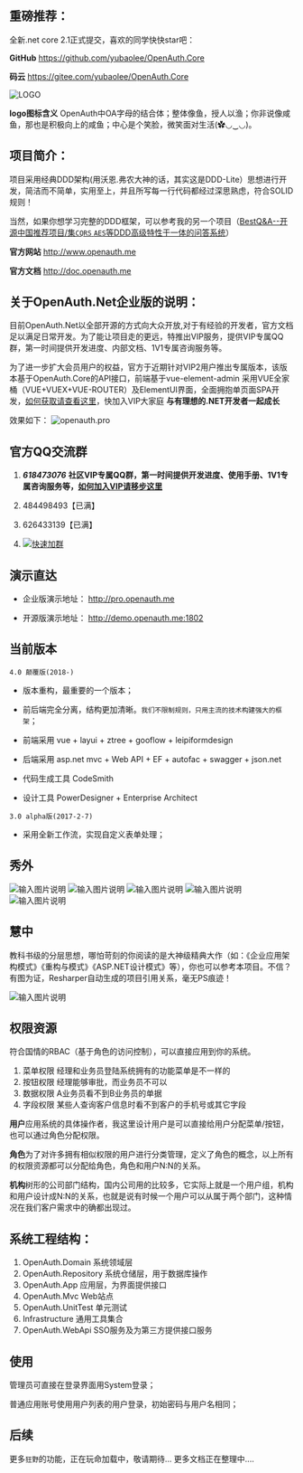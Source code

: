 ## 重磅推荐：

全新.net core 2.1正式提交，喜欢的同学快快star吧：

**GitHub** https://github.com/yubaolee/OpenAuth.Core

**码云**  https://gitee.com/yubaolee/OpenAuth.Core

![LOGO](https://gitee.com/uploads/images/2018/0425/163228_7077c3fd_362401.png "1.png")

**logo图标含义** OpenAuth中OA字母的结合体；整体像鱼，授人以渔；你非说像咸鱼，那也是积极向上的咸鱼；中心是个笑脸，微笑面对生活(✿◡‿◡)。

## 项目简介：

项目采用经典DDD架构(用沃恩.弗农大神的话，其实这是DDD-Lite）思想进行开发，简洁而不简单，实用至上，并且所写每一行代码都经过深思熟虑，符合SOLID规则！

当然，如果你想学习完整的DDD框架，可以参考我的另一个项目（[BestQ&A--开源中国推荐项目/集`CQRS` `AES`等DDD高级特性于一体的问答系统](http://git.oschina.net/yubaolee/BestQA)）

**官方网站** http://www.openauth.me

**官方文档**  http://doc.openauth.me 

## 关于OpenAuth.Net企业版的说明：

目前OpenAuth.Net以全部开源的方式向大众开放,对于有经验的开发者，官方文档足以满足日常开发。为了能让项目走的更远，特推出VIP服务，提供VIP专属QQ群，第一时间提供开发进度、内部文档、1V1专属咨询服务等。

为了进一步扩大会员用户的权益，官方于近期针对VIP2用户推出专属版本，该版本基于OpenAuth.Core的API接口，前端基于vue-element-admin 采用VUE全家桶（VUE+VUEX+VUE-ROUTER）及ElementUI界面，全面拥抱单页面SPA开发，[如何获取请查看这里](http://www.openauth.me/questions/detail?id=a2be2d61-7fcb-4df8-8be2-9f296c22a89c)，快加入VIP大家庭 **与有理想的.NET开发者一起成长**

效果如下：
![openauth.pro](http://openauth.me/upload/181109005521485.gif "企业版效果图")

## 官方QQ交流群  

1. ***618473076*** **社区VIP专属QQ群，第一时间提供开发进度、使用手册、1V1专属咨询服务等，[如何加入VIP请移步这里](http://www.openauth.me/questions/detail?id=a2be2d61-7fcb-4df8-8be2-9f296c22a89c)**

1. 484498493【已满】

1. 626433139【已满】

1. [![快速加群](https://img.shields.io/badge/qq%E7%BE%A4-566344079-blue.svg)](http://shang.qq.com/wpa/qunwpa?idkey=aa850ac69f1f43ab4be39ecddd6030a937e9236d95966a707fcb667491049fdc)

## 演示直达

* 企业版演示地址： http://pro.openauth.me

* 开源版演示地址： http://demo.openauth.me:1802


## 当前版本

`4.0 颠覆版(2018-)`

* 版本重构，最重要的一个版本；

* 前后端完全分离，结构更加清晰。`我们不限制规则，只用主流的技术构建强大的框架`；

* 前端采用 vue + layui + ztree + gooflow + leipiformdesign

* 后端采用 asp.net mvc + Web API + EF + autofac + swagger + json.net

* 代码生成工具 CodeSmith

* 设计工具 PowerDesigner + Enterprise Architect

`3.0 alpha版(2017-2-7)`

* 采用全新工作流，实现自定义表单处理；


## 秀外

![输入图片说明](https://gitee.com/uploads/images/2018/0328/150659_6900820e_362401.png "首页")
![输入图片说明](https://gitee.com/uploads/images/2018/0313/001504_5dda4a47_362401.png "列表页面")
![输入图片说明](https://gitee.com/uploads/images/2018/0328/173337_6e017075_362401.png "表单设计")
![输入图片说明](https://gitee.com/uploads/images/2018/0328/150758_26ef9d61_362401.png "流程设计")
![输入图片说明](https://gitee.com/uploads/images/2017/0209/162617_c1250da6_362401.png "在这里输入图片标题")

## 慧中

教科书级的分层思想，哪怕苛刻的你阅读的是大神级精典大作（如：《企业应用架构模式》《重构与模式》《ASP.NET设计模式》等），你也可以参考本项目。不信？有图为证，Resharper自动生成的项目引用关系，毫无PS痕迹！

![输入图片说明](https://gitee.com/uploads/images/2015/1113/233705_271ecb3a_362401.jpeg "在这里输入图片标题")

## 权限资源

符合国情的RBAC（基于角色的访问控制），可以直接应用到你的系统。

1. 菜单权限  经理和业务员登陆系统拥有的功能菜单是不一样的
2. 按钮权限  经理能够审批，而业务员不可以
3. 数据权限  A业务员看不到B业务员的单据
4. 字段权限  某些人查询客户信息时看不到客户的手机号或其它字段

**用户**应用系统的具体操作者，我这里设计用户是可以直接给用户分配菜单/按钮，也可以通过角色分配权限。

**角色**为了对许多拥有相似权限的用户进行分类管理，定义了角色的概念，以上所有的权限资源都可以分配给角色，角色和用户N:N的关系。

**机构**树形的公司部门结构，国内公司用的比较多，它实际上就是一个用户组，机构和用户设计成N:N的关系，也就是说有时候一个用户可以从属于两个部门，这种情况在我们客户需求中的确都出现过。

## 系统工程结构：
1. OpenAuth.Domain 系统领域层
2. OpenAuth.Repository 系统仓储层，用于数据库操作
3. OpenAuth.App 应用层，为界面提供接口
4. OpenAuth.Mvc Web站点
5. OpenAuth.UnitTest 单元测试
6. Infrastructure 通用工具集合
7. OpenAuth.WebApi SSO服务及为第三方提供接口服务

## 使用
管理员可直接在登录界面用System登录；

普通应用账号使用用户列表的用户登录，初始密码与用户名相同；

## 后续
更多`狂野`的功能，正在玩命加载中，敬请期待...
更多文档正在整理中....


